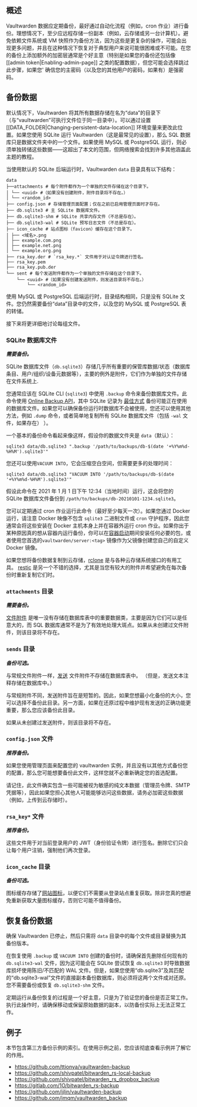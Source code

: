 ## 概述

Vaultwarden 数据应定期备份，最好通过自动化流程（例如，cron 作业）进行备份。理想情况下，至少应远程存储一份副本（例如，云存储或另一台计算机）。避免依赖文件系统或 VM 快照作为备份方法，因为这些是更复杂的操作，可能会出现更多问题，并且在这种情况下恢复对于典型用户来说可能很困难或不可能。在您的备份上添加额外的加密层通常是个好主意（特别是如果您的备份还包括像 [[admin token|Enabling-admin-page]] 之类的配置数据），但您可能会选择跳过此步骤，如果您' 确信您的主密码（以及您的其他用户的密码，如果有）是强密码。

## 备份数据

默认情况下，Vaultwarden 将其所有数据存储在名为“data”的目录下（与“vaultwarden”可执行文件位于同一目录中）。可以通过设置 [[DATA_FOLDER|Changing-persistent-data-location]] 环境变量来更改此位置。如果您使用 SQLite 运行 Vaultwarden（这是最常见的设置），那么 SQL 数据库只是数据文件夹中的一个文件。如果使用 MySQL 或 PostgreSQL 运行，则必须单独转储这些数据——这超出了本文的范围，但网络搜索会找到许多其他涵盖此主题的教程。

当使用默认的 SQLite 后端运行时，Vaultwarden `data` 目录具有以下结构：
```
data
├──attachments # 每个附件都作为一个单独的文件存储在这个目录下。
│ └── <uuid> #（如果没有创建附件，附件目录将不存在。）
│ └── <random_id>
├── config.json # 存储管理页面配置；仅在之前已启用管理页面时才存在。
├── db.sqlite3 # 主 SQLite 数据库文件。
├── db.sqlite3-shm # SQLite 共享内存文件（不总是存在）。
├── db.sqlite3-wal # SQLite 预写日志文件（不总是存在）。
├── icon_cache # 站点图标（favicon）缓存在这个目录下。
│ ├── <域名>.png
│ ├── example.com.png
│ ├── example.net.png
│ └── example.org.png
├── rsa_key.der # `rsa_key.*` 文件用于对认证令牌进行签名。
├── rsa_key.pem
├── rsa_key.pub.der
└── sent # 每个发送附件都作为一个单独的文件存储在这个目录下。
    └── <uuid> #（如果没有创建发送附件，则发送目录将不存在。）
        └── <random_id>
```

使用 MySQL 或 PostgreSQL 后端运行时，目录结构相同，只是没有 SQLite 文件。您仍然需要备份“data”目录中的文件，以及您的 MySQL 或 PostgreSQL 表的转储。

接下来将更详细地讨论每组文件。

### SQLite 数据库文件

_**需要备份。**_

SQLite 数据库文件（`db.sqlite3`）存储几乎所有重要的保管库数据/状态（数据库条目、用户/组织/设备元数据等），主要的例外是附件，它们作为单独的文件存储在文件系统上.

您通常应该在 SQLite CLI (`sqlite3`) 中使用 `.backup` 命令来备份数据库文件。此命令使用 [Online Backup API](https://www.sqlite.org/backup.html)，其中 SQLite 记录为 [最佳方式](https://www.sqlite.org/howtocorrupt.html#_backup_or_restore_while_a_transaction_is_active ) 备份可能正在使用的数据库文件。如果您可以确保备份运行时数据库不会被使用，您还可以使用其他方法，例如 `.dump` 命令，或者简单地复制所有 SQLite 数据库文件（包括 `-wal` 文件，如果存在） ）。

一个基本的备份命令看起来像这样，假设你的数据文件夹是 `data`（默认）：

```
sqlite3 data/db.sqlite3 ".backup '/path/to/backups/db-$(date '+%Y%m%d-%H%M').sqlite3'"
```

您还可以使用`VACUUM INTO`，它会压缩空白空间，但需要更多的处理时间：

```
sqlite3 data/db.sqlite3 "VACUUM INTO '/path/to/backups/db-$(date '+%Y%m%d-%H%M').sqlite3'"
```

假设此命令在 2021 年 1 月 1 日下午 12:34（当地时间）运行，这会将您的 SQLite 数据库文件备份到 `/path/to/backups/db-20210101-1234.sqlite3`。

您可以定期通过 cron 作业运行此命令（最好至少每天一次）。如果您通过 Docker 运行，请注意 Docker 映像不包含 `sqlite3` 二进制文件或 `cron` 守护程序，因此您通常会将这些安装在 Docker 主机本身上并在容器外运行 cron 作业。如果你出于某种原因真的想从容器内运行备份，你可以在[容器启动](https://github.com/dani-garcia/vaultwarden/wiki/Starting-a-Container#customizing-container-startup)期间安装任何必要的包，或者使用您首选的`vaultwarden/server:<tag>` 镜像作为父镜像创建您自己的自定义 Docker 镜像。

如果您想将备份数据复制到云存储，[rclone](https://rclone.org/) 是与各种云存储系统接口的有用工具。 [restic](https://restic.net/) 是另一个不错的选择，尤其是当您有较大的附件并希望避免在每次备份时重新复制它们时。

### `attachments` 目录

_**需要备份。**_

[文件附件](https://bitwarden.com/help/article/attachments/) 是唯一没有存储在数据库表中的重要数据类，主要是因为它们可以是任意大的，而 SQL 数据库通常不是为了有效地处理大斑点。如果从未创建过文件附件，则该目录将不存在。

### `sends` 目录

_**备份可选。**_

与常规文件附件一样，[发送](https://bitwarden.com/help/article/about-send/) 文件附件不存储在数据库表中。 （但是，发送文本注释存储在数据库中。）

与常规附件不同，发送附件旨在是短暂的。因此，如果您想最小化备份的大小，您可以选择不备份此目录。另一方面，如果在还原过程中维护现有发送的正确功能更重要，那么您应该备份此目录。

如果从未创建过发送附件，则该目录将不存在。

### `config.json` 文件

_**推荐备份。**_

如果您使用管理页面来配置您的 vaultwarden 实例，并且没有以其他方式备份您的配置，那么您可能想要备份此文件，这样您就不必重新确定您的首选配置。

请记住，此文件确实包含一些可能被视为敏感的纯文本数据（管理员令牌、SMTP 凭据等），因此如果您担心其他人可能能够访问这些数据，请务必加密这些数据（例如，上传到云存储时）。

### `rsa_key*` 文件

_**推荐备份。**_

这些文件用于对当前登录用户的 JWT（身份验证令牌）进行签名。删除它们只会让每个用户注销，强制他们再次登录。

### `icon_cache` 目录

_**备份可选。**_

图标缓存存储了[网站图标](https://bitwarden.com/help/article/website-icons/)，以便它们不需要从登录站点重复获取。除非您真的想避免重新获取大量图标缓存，否则它可能不值得备份。

## 恢复备份数据

确保 Vaultwarden 已停止，然后只需将 `data` 目录中的每个文件或目录替换为其备份版本。

在恢复使用 `.backup` 或 `VACUUM INTO` 创建的备份时，请确保首先删除任何现有的 `db.sqlite3-wal` 文件，因为这可能会在 SQLite 尝试恢复 `db.sqlite3` 时导致数据库损坏使用陈旧/不匹配的 WAL 文件。但是，如果您使用“db.sqlite3”及其匹配的“db.sqlite3-wal”文件的直接副本备份数据库，则必须将这两个文件成对还原。您不需要备份或恢复 `db.sqlite3-shm` 文件。

定期运行从备份恢复的过程是一个好主意，只是为了验证您的备份是否正常工作。执行此操作时，请确保移动或保留原始数据的副本，以防备份实际上无法正常工作。

## 例子

本节包含第三方备份示例的索引。在使用示例之前，您应该彻底查看示例并了解它的作用。

- <https://github.com/ttionya/vaultwarden-backup>
- <https://github.com/shivpatel/bitwarden_rs-local-backup>
- <https://github.com/shivpatel/bitwarden_rs_dropbox_backup>
- <https://gitlab.com/1O/bitwarden_rs-backup>
- <https://github.com/jjlin/vaultwarden-backup>
- <https://github.com/jmqm/vaultwarden_backup>
